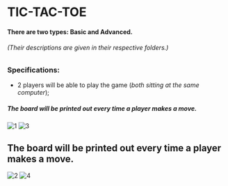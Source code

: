# TIC-TAC-TOE

#### There are two types: Basic and Advanced.
###### (Their descriptions are given in their respective folders.)


### Specifications: 
* 2 players will be able to play the game (*both sitting at the same computer*);

##### The board will be printed out every time a player makes a move.

![1](https://user-images.githubusercontent.com/61280281/81098017-5ffa7480-8f26-11ea-8c4a-a199745d03df.png)
![3](https://user-images.githubusercontent.com/61280281/81098148-93d59a00-8f26-11ea-9e1f-69a5a9cdb341.png)

## The board will be printed out every time a player makes a move.
![2](https://user-images.githubusercontent.com/61280281/81098254-bff11b00-8f26-11ea-860d-edd9d5f40817.png)
![4](https://user-images.githubusercontent.com/61280281/81098355-e44cf780-8f26-11ea-91b8-89f12f8728f4.png)
